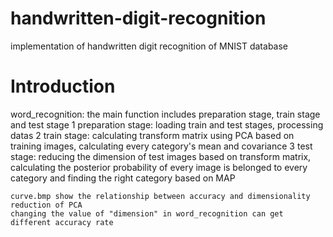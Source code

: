 # handwritten-digit-recognition
implementation of handwritten digit recognition of MNIST database

# Introduction

word_recognition: the main function includes preparation stage, train stage and test stage
	1 preparation stage: loading train and test stages, processing datas
	2 train stage: calculating transform matrix using PCA based on training images, calculating every category's mean and covariance
	3 test stage: reducing the dimension of test images based on transform matrix, 
calculating the posterior probability of every image is belonged to every category and finding the right category based on MAP

	curve.bmp show the relationship between accuracy and dimensionality reduction of PCA
	changing the value of "dimension" in word_recognition can get different accuracy rate


